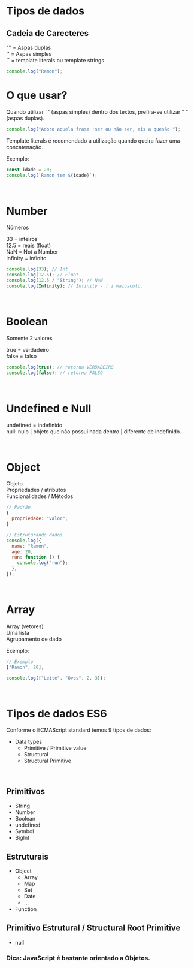 # Tipos de dados

## Cadeia de Carecteres

"" = Aspas duplas <br>
'' = Aspas simples <br>
`` = template literals ou template strings

```js
console.log("Ramon");
```

# O que usar?

Quando utilizar ' ' (aspas simples) dentro dos textos, prefira-se utilizar " " (aspas duplas).

```js
console.log("Adoro aquela frase 'ser ou não ser, eis a quesão'");
```

Template literals é recomendado a utilização quando queira fazer uma concatenação.

Exemplo:

```js
const idade = 20;
console.log(`Ramon tem ${idade}`);
```

<br>

# Number

Números

33 = inteiros <br>
12.5 = reais (float) <br>
NaN = Not a Number <br>
Infinity = infinito

```js
console.log(33); // Int
console.log(12.5); // Float
console.log(12.5 / "String"); // NaN
console.log(Infinity); // Infinity - ! i maiúsculo.
```

<br>

# Boolean

Somente 2 valores

true = verdadeiro <br>
false = falso

```js
console.log(true); // retorna VERDADEIRO
console.log(false); // retorna FALSO
```

<br>

# Undefined e Null

undefined = indefinido <br>
null: nulo | objeto que não possui nada dentro | diferente de indefinido.

<br>

# Object

Objeto <br>
Propriedades / atributos <br>
Funcionalidades / Métodos

```js
// Padrão
{
  propriedade: "valor";
}

// Estruturando dados
console.log({
  name: "Ramon",
  age: 20,
  run: function () {
    console.log("run");
  },
});
```

<br>

# Array

Array (vetores) <br>
Uma lista <br>
Agrupamento de dado

Exemplo:

```js
// Exemplo
["Ramon", 20];

console.log(["Leite", "Ovos", 2, 3]);
```

<br>

# Tipos de dados ES6

Conforme o ECMAScript standard temos 9 tipos de dados:

- Data types
  - Primitive / Primitive value
  - Structural
  - Structural Primitive

<br>

## Primitivos

- String
- Number
- Boolean
- undefined
- Symbol
- BigInt

## Estruturais

- Object
  - Array
  - Map
  - Set
  - Date
  - ...
- Function

## Primitivo Estrutural / Structural Root Primitive

- null

### Dica: JavaScript é bastante orientado a Objetos.

